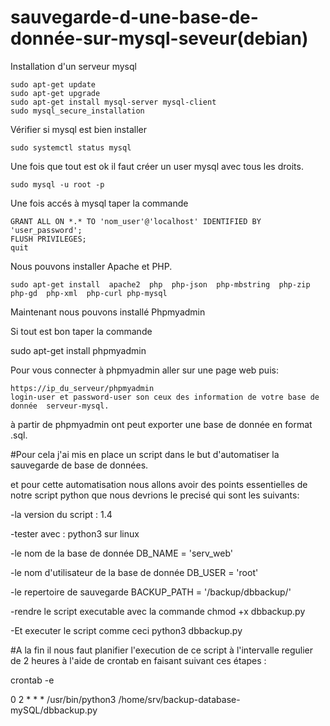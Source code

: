 # sauvegarde-d-une-base-de-donnée-sur-mysql-seveur(debian)


Installation d'un serveur mysql 

    sudo apt-get update 
    sudo apt-get upgrade
    sudo apt-get install mysql-server mysql-client
    sudo mysql_secure_installation

Vérifier si mysql est bien installer 

    sudo systemctl status mysql
    
Une fois que tout est ok il faut créer un user mysql avec tous les droits.

    sudo mysql -u root -p
    
Une fois accés à mysql taper la commande

    GRANT ALL ON *.* TO 'nom_user'@'localhost' IDENTIFIED BY 'user_password';
    FLUSH PRIVILEGES;
    quit

Nous pouvons  installer Apache et PHP.
   
    sudo apt-get install  apache2  php  php-json  php-mbstring  php-zip  php-gd  php-xml  php-curl php-mysql


Maintenant nous pouvons  installé Phpmyadmin

Si tout est bon taper la commande

   sudo apt-get install phpmyadmin
   
Pour vous connecter à phpmyadmin aller sur une page web puis:
    
    https://ip_du_serveur/phpmyadmin
    login-user et password-user son ceux des information de votre base de donnée  serveur-mysql.

à partir de phpmyadmin ont peut exporter  une base de donnée en format .sql.    
 

#Pour cela j'ai mis en place un script dans le but d'automatiser la sauvegarde de base de données.   

et pour cette automatisation nous allons avoir des points essentielles de notre script python que nous devrions le precisé qui sont les suivants:

-la version du script : 1.4

-tester avec : python3 sur linux 

-le nom de la base de donnée
DB_NAME = 'serv_web'

-le nom d'utilisateur  de la base de donnée
DB_USER = 'root'

-le repertoire de sauvegarde
BACKUP_PATH = '/backup/dbbackup/'

-rendre le script executable avec la commande 
chmod +x dbbackup.py

-Et executer le script comme ceci
python3 dbbackup.py

#A la fin il nous faut planifier l'execution de ce script à l'intervalle regulier  de 2 heures à l'aide de crontab
en faisant suivant ces étapes :

crontab -e

0 2 * * * /usr/bin/python3 /home/srv/backup-database-mySQL/dbbackup.py


